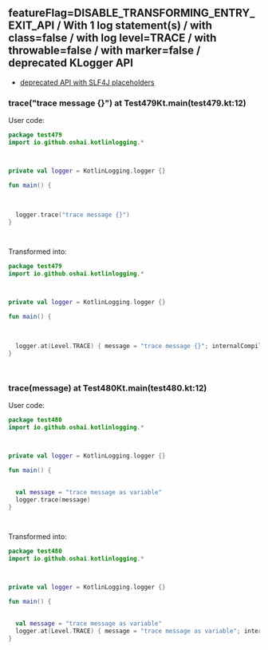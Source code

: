 ## featureFlag=DISABLE_TRANSFORMING_ENTRY_EXIT_API / With 1 log statement(s) / with class=false / with log level=TRACE / with throwable=false / with marker=false / deprecated KLogger API

* [deprecated API with SLF4J placeholders](deprecated-slf4j-placeholders.md)

###  trace("trace message {}") at Test479Kt.main(test479.kt:12)

User code:
```kotlin
package test479
import io.github.oshai.kotlinlogging.*



private val logger = KotlinLogging.logger {}

fun main() {
  
  
  
  logger.trace("trace message {}")
}




```
  
Transformed into:
```kotlin
package test479
import io.github.oshai.kotlinlogging.*



private val logger = KotlinLogging.logger {}

fun main() {
  
  
  
  logger.at(Level.TRACE) { message = "trace message {}"; internalCompilerData = KLoggingEventBuilder.InternalCompilerData(messageTemplate = "\"trace message {}\"", className = "test479.Test479Kt", methodName = "main", fileName = "test479.kt", lineNumber = 12)
}




```

###  trace(message) at Test480Kt.main(test480.kt:12)

User code:
```kotlin
package test480
import io.github.oshai.kotlinlogging.*



private val logger = KotlinLogging.logger {}

fun main() {
  
  
  val message = "trace message as variable"
  logger.trace(message)
}




```
  
Transformed into:
```kotlin
package test480
import io.github.oshai.kotlinlogging.*



private val logger = KotlinLogging.logger {}

fun main() {
  
  
  val message = "trace message as variable"
  logger.at(Level.TRACE) { message = "trace message as variable"; internalCompilerData = KLoggingEventBuilder.InternalCompilerData(messageTemplate = "message", className = "test480.Test480Kt", methodName = "main", fileName = "test480.kt", lineNumber = 12)
}




```
